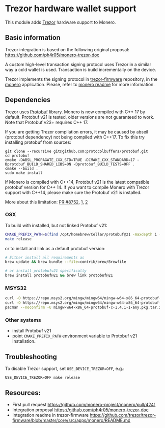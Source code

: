# Trezor hardware wallet support

This module adds [Trezor] hardware support to Monero.


## Basic information

Trezor integration is based on the following original proposal: https://github.com/ph4r05/monero-trezor-doc

A custom high-level transaction signing protocol uses Trezor in a similar way a cold wallet is used. 
Transaction is build incrementally on the device. 

Trezor implements the signing protocol in [trezor-firmware] repository, in the [monero](https://github.com/trezor/trezor-firmware/tree/master/core/src/apps/monero) application.
Please, refer to [monero readme](https://github.com/trezor/trezor-firmware/blob/master/core/src/apps/monero/README.md) for more information.

## Dependencies

Trezor uses [Protobuf](https://protobuf.dev/) library. Monero is now compiled with C++ 17 by default.
Protobuf v21 is tested, older versions are not guaranteed to work. Note that Protobuf v23+ requires C++ 17.

If you are getting Trezor compilation errors, it may be caused by abseil (protobuf dependency) not being compiled with C++17.
To fix this try installing protobuf from sources:

```shell
git clone --recursive git@github.com:protocolbuffers/protobuf.git
cd protobuf
cmake -DABSL_PROPAGATE_CXX_STD=TRUE -DCMAKE_CXX_STANDARD=17 -Dprotobuf_BUILD_SHARED_LIBS=ON -Dprotobuf_BUILD_TESTS=OFF .
cmake --build .
sudo make install
```

If Monero is compiled with C++14, Protobuf v21 is the latest compatible protobuf version for C++ 14.
If you want to compile Monero with Trezor support with C++14, please make sure the Protobuf v21 is installed.

More about this limitation: [PR #8752](https://github.com/monero-project/monero/pull/8752), 
[1](https://github.com/monero-project/monero/pull/8752#discussion_r1246174755), [2](https://github.com/monero-project/monero/pull/8752#discussion_r1246480393)

### OSX

To build with installed, but not linked Protobuf v21:

```bash
CMAKE_PREFIX_PATH=$(find /opt/homebrew/Cellar/protobuf@21 -maxdepth 1 -type d -name "21.*" -print -quit) \
make release
```

or to install and link as a default protobuf version:
```bash
# Either install all requirements as
brew update && brew bundle --file=contrib/brew/Brewfile

# or install protobufv21 specifically
brew install protobuf@21 && brew link protobuf@21
```

### MSYS32

```bash
curl -O https://repo.msys2.org/mingw/mingw64/mingw-w64-x86_64-protobuf-c-1.4.1-1-any.pkg.tar.zst
curl -O https://repo.msys2.org/mingw/mingw64/mingw-w64-x86_64-protobuf-21.9-1-any.pkg.tar.zst
pacman --noconfirm -U mingw-w64-x86_64-protobuf-c-1.4.1-1-any.pkg.tar.zst mingw-w64-x86_64-protobuf-21.9-1-any.pkg.tar.zst
```

### Other systems

- install Protobuf v21
- point `CMAKE_PREFIX_PATH` environment variable to Protobuf v21 installation.

## Troubleshooting

To disable Trezor support, set `USE_DEVICE_TREZOR=OFF`, e.g.:

```shell
USE_DEVICE_TREZOR=OFF make release
```

## Resources:

- First pull request https://github.com/monero-project/monero/pull/4241
- Integration proposal https://github.com/ph4r05/monero-trezor-doc
- Integration readme in trezor-firmware https://github.com/trezor/trezor-firmware/blob/master/core/src/apps/monero/README.md

[Trezor]: https://trezor.io/
[trezor-firmware]: https://github.com/trezor/trezor-firmware/